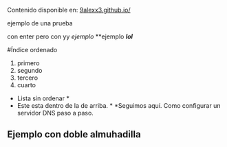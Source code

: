 
Contenido disponible en: [9alexx3.github.io/](https://9alexx3.github.io/Configuracion-DNS)

ejemplo de una
prueba

con enter pero
con
yy
*ejemplo*
**ejemplo
***lol***

#Índice ordenado
1. primero
2. segundo
3. tercero
4. cuarto

  * Lista sin ordenar *
* Este esta dentro de la de arriba. *
*Seguimos aquí.
Como configurar un servidor DNS paso a paso.
## Ejemplo con doble almuhadilla
